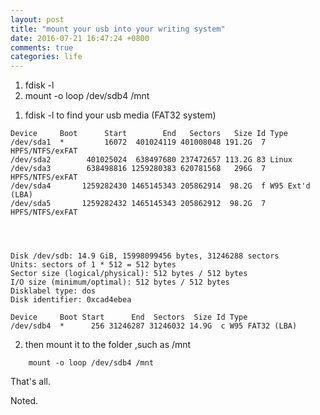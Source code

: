 ```yaml
---
layout: post
title: "mount your usb into your writing system"
date: 2016-07-21 16:47:24 +0800
comments: true
categories: life
---
```


1. fdisk -l
2. mount -o loop /dev/sdb4 /mnt

<!--more-->

1. fdisk -l  to find your usb media (FAT32 system)
```
Device     Boot      Start        End   Sectors   Size Id Type
/dev/sda1  *         16072  401024119 401008048 191.2G  7 HPFS/NTFS/exFAT
/dev/sda2        401025024  638497680 237472657 113.2G 83 Linux
/dev/sda3        638498816 1259280383 620781568   296G  7 HPFS/NTFS/exFAT
/dev/sda4       1259282430 1465145343 205862914  98.2G  f W95 Ext'd (LBA)
/dev/sda5       1259282432 1465145343 205862912  98.2G  7 HPFS/NTFS/exFAT




Disk /dev/sdb: 14.9 GiB, 15998099456 bytes, 31246288 sectors
Units: sectors of 1 * 512 = 512 bytes
Sector size (logical/physical): 512 bytes / 512 bytes
I/O size (minimum/optimal): 512 bytes / 512 bytes
Disklabel type: dos
Disk identifier: 0xcad4ebea

Device     Boot Start      End  Sectors  Size Id Type
/dev/sdb4  *      256 31246287 31246032 14.9G  c W95 FAT32 (LBA)
```

2. then mount it to the folder ,such as /mnt

```
    mount -o loop /dev/sdb4 /mnt
```


That's all.

Noted.

